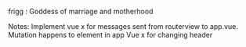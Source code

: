 frigg : Goddess of marriage and motherhood

Notes: 
Implement vue x for messages sent from routerview to app.vue. Mutation happens to element in app
Vue x for changing header